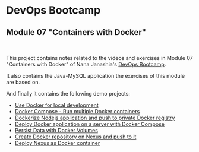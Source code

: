 # DevOps Bootcamp
## Module 07 "Containers with Docker"
<br />

This project contains notes related to the videos and exercises in Module 07 "Containers with Docker" of Nana Janashia's [DevOps Bootcamp](https://www.techworld-with-nana.com/devops-bootcamp).

It also contains the Java-MySQL application the exercises of this module are based on.

And finally it contains the following demo projects:
- [Use Docker for local development](./demo-projects/developing-with-docker/)
- [Docker Compose - Run multiple Docker containers](./demo-projects/docker-compose/)
- [Dockerize Nodejs application and push to private Docker registry](./demo-projects/dockerfile/)
- [Deploy Docker application on a server with Docker Compose](./demo-projects/deploy-docker-application/)
- [Persist Data with Docker Volumes](./demo-projects/docker-volumes/)
- [Create Docker repository on Nexus and push to it](./demo-projects/nexus-docker-repository/)
- [Deploy Nexus as Docker container](./demo-projects/nexus-as-docker-container/)
